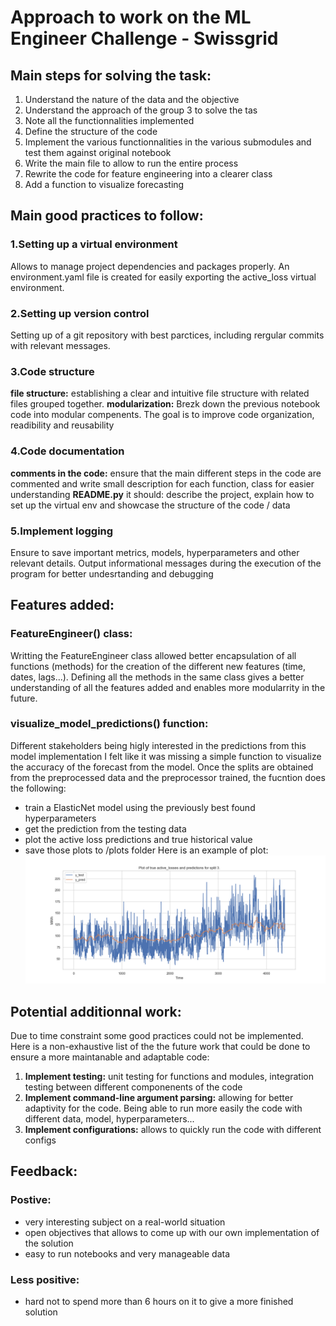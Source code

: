 # Approach to work on the ML Engineer Challenge - Swissgrid

## Main steps for solving the task:

1. Understand the nature of the data and the objective
2. Understand the approach of the group 3 to solve the tas
3. Note all the functionnalities implemented 
4. Define the structure of the code
5. Implement the various functionnalities in the various submodules and test them against original notebook
6. Write the main file to allow to run the entire process 
7. Rewrite the code for feature engineering into a clearer class 
8. Add a function to visualize forecasting


## Main good practices to follow:

### 1.Setting up a virtual environment 
Allows to manage project dependencies and packages properly. An environment.yaml file is created for easily exporting the active_loss virtual environment.

### 2.Setting up version control
Setting up of a git repository with best parctices, including rergular commits with relevant messages.

### 3.Code structure
**file structure:** establishing a clear and intuitive file structure with related files grouped together.
**modularization:** Brezk down the previous notebook code into modular compenents. The goal is to improve code organization, readibility and reusability

### 4.Code documentation
**comments in the code:** ensure that the main different steps in the code are commented and write small description for each function, class for easier understanding 
**README.py** it should: describe the project, explain how to set up the virtual env and showcase the structure of the code / data

### 5.Implement logging
Ensure to save important metrics, models, hyperparameters and other relevant details. 
Output informational messages during the execution of the program for better undesrtanding and debugging

## Features added:

### FeatureEngineer() class:
Writting the FeatureEngineer class allowed better encapsulation of all functions (methods) for the creation of the different new features (time, dates, lags...). Defining all the methods in the same class gives a better understanding of all the features added and enables more modularrity in the future.

### visualize_model_predictions() function:
Different stakeholders being higly interested in the predictions from this model implementation I felt like it was missing a simple function to visualize the accuracy of the forecast from the model. Once the splits are obtained from the preprocessed data and the preprocessor trained, the fucntion does the following:
- train a ElasticNet model using the previously best found hyperparameters
- get the prediction from the testing data
- plot the active loss predictions and true historical value 
- save those plots to /plots folder
Here is an example of plot:
![Example plot](plots/line_plot_3.png)

## Potential additionnal work:
Due to time constraint some good practices could not be implemented. Here is a non-exhaustive list of the the future work that could be done to ensure a more maintanable and adaptable code:
1. **Implement testing:** unit testing for functions and modules, integration testing between different componenents of the code
2. **Implement command-line argument parsing:** allowing for better adaptivity for the code. Being able to run more easily the code with different data, model, hyperparameters...
3. **Implement configurations:** allows to quickly run the code with different configs 

## Feedback:

### Postive:
- very interesting subject on a real-world situation
- open objectives that allows to come up with our own implementation of the solution
- easy to run notebooks and very manageable data

### Less positive:
- hard not to spend more than 6 hours on it to give a more finished solution